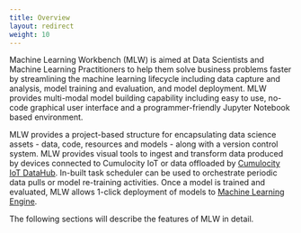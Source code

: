 ```yaml
---
title: Overview
layout: redirect
weight: 10
---
```


Machine Learning Workbench (MLW) is aimed at Data Scientists and Machine Learning Practitioners to help them solve business problems faster by streamlining the machine learning lifecycle including data capture and analysis, model training and evaluation, and model deployment. MLW provides multi-modal model building capability including easy to use, no-code graphical user interface and a programmer-friendly Jupyter Notebook based environment.

MLW provides a project-based structure for encapsulating data science assets - data, code, resources and models - along with a version control system. MLW provides visual tools to ingest and transform data produced by devices connected to Cumulocity IoT or data offloaded by [Cumulocity IoT DataHub](/datahub/datahub-overview/). In-built task scheduler can be used to orchestrate periodic data pulls or model re-training activities. Once a model is trained and evaluated, MLW allows 1-click deployment of models to [Machine Learning Engine](/machine-learning/web-app/).

The following sections will describe the features of MLW in detail.
